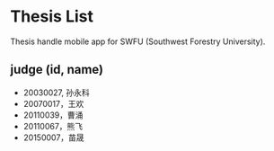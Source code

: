 # Thesis List

Thesis handle mobile app for SWFU (Southwest Forestry University).

## judge (id, name)

- 20030027, 孙永科
- 20070017，王欢
- 20110039，曹涌
- 20110067，熊飞
- 20150007，苗晟
